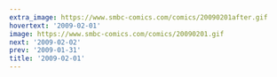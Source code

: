 ```yaml
---
extra_image: https://www.smbc-comics.com/comics/20090201after.gif
hovertext: '2009-02-01'
image: https://www.smbc-comics.com/comics/20090201.gif
next: '2009-02-02'
prev: '2009-01-31'
title: '2009-02-01'
---
```

